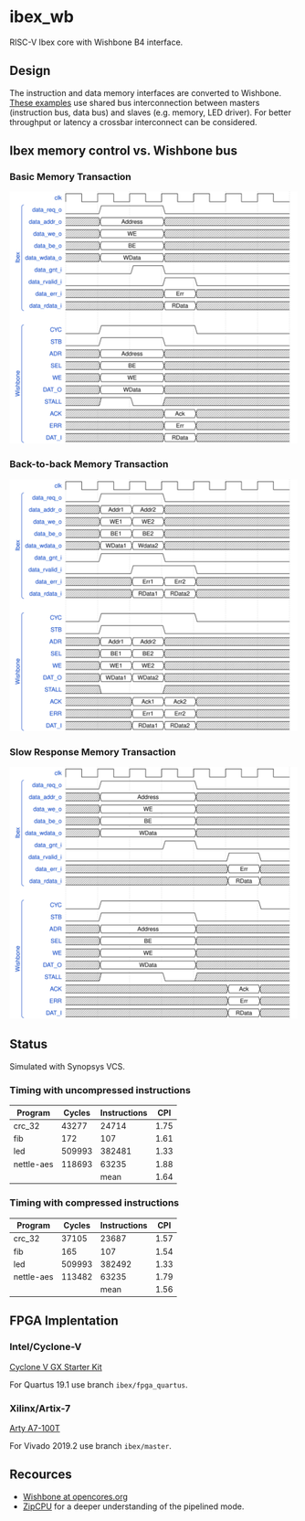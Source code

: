 # ibex_wb
RISC-V Ibex core with Wishbone B4 interface.

## Design
The instruction and data memory interfaces are converted to
Wishbone.
[These examples](https://github.com/pbing/ibex_wb/tree/master/sim) use shared bus
interconnection between masters (instruction bus, data bus) and slaves (e.g. memory, LED driver).
For better throughput or latency a crossbar interconnect can be considered.


## Ibex memory control vs. Wishbone bus

### Basic Memory Transaction
<p align="center"><img src="doc/images/timing1.svg" width="650"></p>

### Back-to-back Memory Transaction
<p align="center"><img src="doc/images/timing2.svg" width="650"></p>

### Slow Response Memory Transaction
<p align="center"><img src="doc/images/timing3.svg" width="650"></p>


## Status
Simulated with Synopsys VCS.

### Timing with uncompressed instructions
| Program    | Cycles | Instructions   | CPI  |
|------------|--------|----------------|------|
| crc_32     | 43277  | 24714          | 1.75 |
| fib        | 172    | 107            | 1.61 |
| led        | 509993 | 382481         | 1.33 |
| nettle-aes | 118693 | 63235          | 1.88 |
|            |        | mean           | 1.64 |

### Timing with compressed instructions
| Program    | Cycles | Instructions   | CPI  |
|------------|--------|----------------|------|
| crc_32     | 37105  | 23687          | 1.57 |
| fib        | 165    | 107            | 1.54 |
| led        | 509993 | 382492         | 1.33 |
| nettle-aes | 113482 | 63235          | 1.79 |
|            |        | mean           | 1.56 |

## FPGA Implentation

### Intel/Cyclone-V
[Cyclone V GX Starter Kit](https://www.terasic.com.tw/cgi-bin/page/archive.pl?Language=English&CategoryNo=167&No=830)

For Quartus 19.1 use branch `ibex/fpga_quartus`.

### Xilinx/Artix-7
[Arty A7-100T](https://www.xilinx.com/products/boards-and-kits/1-w51quh.html)

For Vivado 2019.2 use branch `ibex/master`.

## Recources
- [Wishbone at opencores.org](https://opencores.org/howto/wishbone)
- [ZipCPU](http://zipcpu.com/zipcpu/2017/11/07/wb-formal.html) for a deeper understanding of the pipelined mode.
